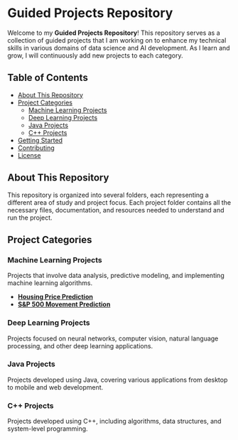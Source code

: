 # Guided Projects Repository

Welcome to my **Guided Projects Repository**! This repository serves as a collection of guided projects that I am working on to enhance my technical skills in various domains of data science and AI development. As I learn and grow, I will continuously add new projects to each category.

## Table of Contents

- [About This Repository](#about-this-repository)
- [Project Categories](#project-categories)
  - [Machine Learning Projects](#machine-learning-projects)
  - [Deep Learning Projects](#deep-learning-projects)
  - [Java Projects](#java-projects)
  - [C++ Projects](#c-projects)
- [Getting Started](#getting-started)
- [Contributing](#contributing)
- [License](#license)

## About This Repository

This repository is organized into several folders, each representing a different area of study and project focus. Each project folder contains all the necessary files, documentation, and resources needed to understand and run the project.

## Project Categories

### Machine Learning Projects

Projects that involve data analysis, predictive modeling, and implementing machine learning algorithms.

- [**Housing Price Prediction**](./machine-learning-projects/housing-price-prediction)
- [**S&P 500 Movement Prediction**](./machine-learning-projects/S&P500-Movement-Prediction)

### Deep Learning Projects

Projects focused on neural networks, computer vision, natural language processing, and other deep learning applications.

### Java Projects

Projects developed using Java, covering various applications from desktop to mobile and web development.

### C++ Projects

Projects developed using C++, including algorithms, data structures, and system-level programming.
